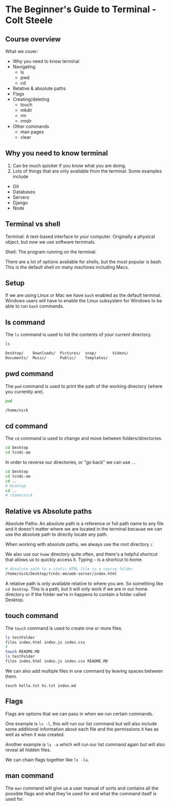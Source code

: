 # The Beginner's Guide to Terminal - Colt Steele

## Course overview

What we cover:

- Why you need to know terminal
- Navigating
  - ls
  - pwd
  - cd
- Relative & absolute paths
- Flags
- Creating/deleting
  - touch
  - mkdir
  - rm
  - rmdir
- Other commands
  - man pages
  - clear

## Why you need to know terminal

1. Can be much quicker if you know what you are doing.
2. Lots of things that are only available from the terminal:
   Some examples include

- Git
- Databases
- Servers
- Django
- Node

## Terminal vs shell

Terminal: A text-based interface to your computer. Originally a physical object, but now we use software terminals.

Shell: The program running on the terminal.

There are a lot of options available for shells, but the most popular is bash. This is the default shell on many machines including Macs.

## Setup

If we are using Linux or Mac we have `bash` enabled as the default terminal.
Windows users will have to enable the Linux subsystem for Windows to be able to run `bash` commands.

## ls command

The `ls` command is used to list the contents of your current directory.

```bash
ls

Desktop/    Downloads/  Pictures/  snap/       Videos/
Documents/  Music/      Public/    Templates/
```

## pwd command

The `pwd` command is used to print the path of the working directory (where you currently are).

```bash
pwd

/home/nick
```

## cd command

The `cd` command is used to change and move between folders/directories.

```bash
cd Desktop
cd tcndc-am
```

In order to reverse our directories, or "go back" we can use `..`

```bash
cd Desktop
cd tcndc-am
cd ..
# Desktop
cd ..
# /home/nick
```

## Relative vs Absolute paths

Absolute Paths: An absolute path is a reference or full path name to any file and it doesn't matter where we are located in the terminal because we can use the absolute path to directly locate any path.

When working with absolute paths, we always use the root directory `/`.

We also use our `home` directory quite often, and there's a helpful shortcut that allows us to quickly access it. Typing `~` is a shortcut to home.

```bash
# Absolute path to a static HTML file in a course folder
/home/nick/Desktop/tcndc-am/web-server/index.html
```

A relative path is only available relative to where you are. So something like `cd Desktop`. This is a path, but it will only work if we are in our home directory or if the folder we're in happens to contain a folder called Desktop.

## touch command

The `touch` command is used to create one or more files.

```bash
ls testFolder
files index.html index.js index.css
#
touch README.MD
ls testFolder
files index.html index.js index.css README.MD
```

We can also add multiple files in one command by leaving spaces between them.

`touch hello.txt hi.txt index.md`

## Flags

Flags are options that we can pass in when we run certain commands.

One example is `ls -l`, this will run our list command but will also include some additional information about each file and the permissions it has as well as when it was created.

Another example is `ls -a` which will run our list command again but will also reveal all hidden files.

We can chain flags together like `ls -la`.

## man command

The `man` command will give us a user manual of sorts and contains all the possible flags and what they're used for and what the command itself is used for.
